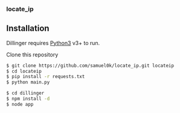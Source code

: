 ### locate_ip


## Installation

Dillinger requires [Python3](https://www.python.org/download/releases/3.0/) v3+ to run.

Clone this repository
```sh
$ git clone https://github.com/samuel0k/locate_ip.git locateip
$ cd locateip
$ pip install -r requests.txt
$ python main.py
```

```sh
$ cd dillinger
$ npm install -d
$ node app
```
